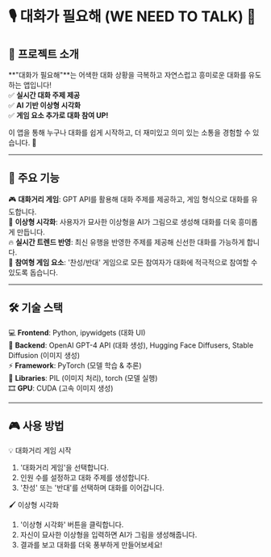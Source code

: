 # 🎙️ 대화가 필요해 (WE NEED TO TALK) 💬

## 📌 프로젝트 소개  
**"대화가 필요해"**는 어색한 대화 상황을 극복하고 자연스럽고 흥미로운 대화를 유도하는 앱입니다!  
✅ **실시간 대화 주제 제공**  
✅ **AI 기반 이상형 시각화**  
✅ **게임 요소 추가로 대화 참여 UP!**  

이 앱을 통해 누구나 대화를 쉽게 시작하고, 더 재미있고 의미 있는 소통을 경험할 수 있습니다. 🚀

---

## 🎯 주요 기능  
🎮 **대화거리 게임**: GPT API를 활용해 대화 주제를 제공하고, 게임 형식으로 대화를 유도합니다.  
🎨 **이상형 시각화**: 사용자가 묘사한 이상형을 AI가 그림으로 생성해 대화를 더욱 흥미롭게 만듭니다.  
🔥 **실시간 트렌드 반영**: 최신 유행을 반영한 주제를 제공해 신선한 대화를 가능하게 합니다.  
🤝 **참여형 게임 요소**: '찬성/반대' 게임으로 모든 참여자가 대화에 적극적으로 참여할 수 있도록 돕습니다.  

---

## 🛠️ 기술 스택  
💻 **Frontend**: Python, ipywidgets (대화 UI)  
🧠 **Backend**: OpenAI GPT-4 API (대화 생성), Hugging Face Diffusers, Stable Diffusion (이미지 생성)  
⚡ **Framework**: PyTorch (모델 학습 & 추론)  
📸 **Libraries**: PIL (이미지 처리), torch (모델 실행)  
🎞️ **GPU**: CUDA (고속 이미지 생성)  

---

## 🎮 사용 방법
💡 대화거리 게임 시작

1. '대화거리 게임'을 선택합니다.
2. 인원 수를 설정하고 대화 주제를 생성합니다.
3. '찬성' 또는 '반대'를 선택하며 대화를 이어갑니다.

🖌️ 이상형 시각화

1. '이상형 시각화' 버튼을 클릭합니다.
2. 자신이 묘사한 이상형을 입력하면 AI가 그림을 생성해줍니다.
3. 결과를 보고 대화를 더욱 풍부하게 만들어보세요!
  

